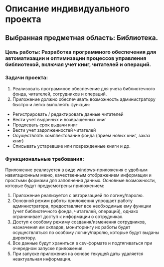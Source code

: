 # Описание индивидуального проекта
## Выбранная предметная область: Библиотека.
### Цель работы: Разработка программного обеспечения для автоматизации и оптимизации процессов управления библиотекой, включая учет книг, читателей и операций.
### Задачи проекта:
1.	Реализовать программное обеспечение для учета библиотечного фонда, читателей, сотрудников и операций.
2.	Приложение должно обеспечивать возможность администратору быстро и легко выполнять функции:
-	Регистрировать / редактировать данные читателей
-	Вести учет выданных и возвращенных книг
-	Продлевать срок выдачи книг
-	Вести учет задолженностей читателей
-	Осуществлять комплектование фонда (прием новых книг, заказ книг)
-	Списывать устаревшие или поврежденные книги
 и др.

### Функциональные требования:
Приложение реализуется в виде windows-приложения с удобным навигационным меню, качественным отображением информации и простыми формами для заполнения данных.
Основные возможности, которые будут предусмотрены приложением:
1.	Приложение реализуется с авторизацией по логину/паролю.
2.	Основной режим работы приложения упрощает работу администратора, предоставляет все необходимые ему функции (учет библиотечного фонда, читателей, операций), однако ограничивает доступ к информации о сотрудниках.
3.	Доступ к особому режиму создания/изменения сотрудников, назначения им окладов, мониторингу их работы будет осуществляться по особому логину/паролю, которые будут выданы директору.
4.	Все данные будут храниться в csv-формате и подтягиваться при очередном запуске приложения. 
5.	При запуске приложения на основе текущей даты удаляется неактуальная информация.
